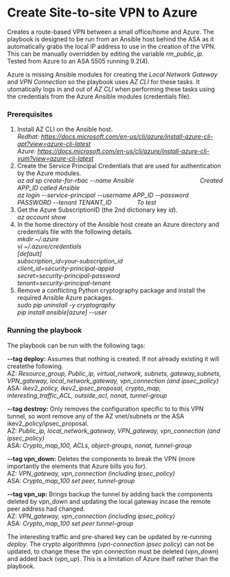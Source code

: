 # Create Site-to-site VPN to Azure

Creates a route-based VPN between a small office/home and Azure.
The playbook is designed to be run from an Ansible host behind the ASA as it automatically grabs the local IP address to use in the creation of the VPN. This can be manually overridden by editing the variable *rm_public_ip*.
Tested from Azure to an ASA 5505 running 9.2(4). 

Azure is missing Ansible modules for creating the *Local Network Gateway* and *VPN Connection* so the playbook uses *AZ CLI* for these tasks. It utomatically logs in and out of *AZ CLI* when performing these tasks using the credentials from the Azure Ansible modules (credentials file).

### Prerequisites ###
1. Install AZ CLI on the Ansible host.
<br/>*Redhat: https://docs.microsoft.com/en-us/cli/azure/install-azure-cli-apt?view=azure-cli-latest*
<br/>*Azure: https://docs.microsoft.com/en-us/cli/azure/install-azure-cli-yum?view=azure-cli-latest*
2. Create the Service Principal Credentials that are used for authentication by the Azure modules.
<br/>*az ad sp create-for-rbac --name Ansible                                       Created APP_ID called Ansible*
<br/>*az login --service-principal --username APP_ID --password PASSWORD --tenant TENANT_ID               To test*
3. Get the Azure SubscriptionID (the 2nd dictionary key *id*).
<br/>*az account show*
4. In the home directory of the Ansible host create an Azure directory and credentials file with the following details.
<br/>*mkdir ~/.azure*
<br/>*vi ~/.azure/credentials*
<br/>*[default]*
<br/>*subscription_id=your-subscription_id*
<br/>*client_id=security-principal-appid*
<br/>*secret=security-principal-password*
<br/>*tenant=security-principal-tenant*
5. Remove a conflicting Python cryptography package and install the required Ansible Azure packages.
<br/>*sudo pip uninstall -y cryptography*
<br/>*pip install ansible[azure] --user*

### Running the playbook ###
The playbook can be run with the following tags:

**--tag deploy:** Assumes that nothing is created. If not already existing it will createthe following.
<br/>AZ: *Resource_group, Public_ip, virtual_network, subnets, gateway_subnets, VPN_gateway, local_network_gateway, vpn_connection (and ipsec_policy)*
<br/>ASA: *ikev2_policy, ikev2_ipsec_proposal, crypto_map, interesting_traffic_ACL, outside_acl, nonat, tunnel-group*

**--tag destroy:** Only removes the configuration specific to to this VPN tunnel, so wont remove any of the AZ vnet/subnets or the ASA ikev2_policy/ipsec_proposal.
<br/>AZ: *Public_ip, local_network_gateway, VPN_gateway, vpn_connection (and ipsec_policy)*
<br/>ASA: *Crypto_map_100, ACLs, object-groups, nonat, tunnel-group*
 
**--tag vpn_down:**	Deletes the components to break the VPN (more importantly the elements that Azure bills you for).
<br/>AZ: *VPN_gateway, vpn_connection (including ipsec_policy)*
<br/>ASA: *Crypto_map_100 set peer, tunnel-group*

**--tag vpn_up:** Brings backup the tunnel by adding back the components deleted by vpn_down and updating the local gateway incase the remote peer address had changed.
<br/>AZ: *VPN_gateway, vpn_connection (including ipsec_policy)*
<br/>ASA: *Crypto_map_100 set peer tunnel-group*

The interesting traffic and pre-shared key can be updated by re-running *deploy*. The crypto algorithmns (*vpn-connection ipsec policy*) can not be updated, to change these the vpn connection must be deleted (*vpn_down*) and added back (*vpn_up*). This is a limitation of Azure itself rather than the playbook.
